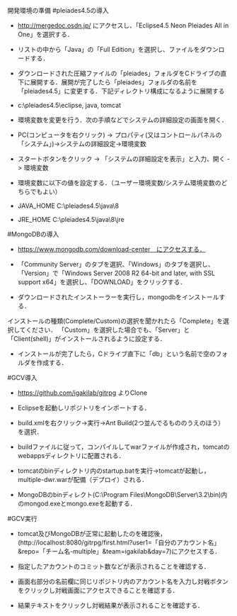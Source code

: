 開発環境の準備
#pleiades4.5の導入
* http://mergedoc.osdn.jp/ にアクセスし、「Eclipse4.5 Neon Pleiades All in One」を選択する．

* リストの中から「Java」の「Full Edition」を選択し、ファイルをダウンロードする．

* ダウンロードされた圧縮ファイルの「pleiades」フォルダをCドライブの直下に展開する．展開が完了したら「pleiades」フォルダの名前を「pleiades4.5」に変更する．下記ディレクトリ構成になるように展開する
 * c:\pleiades4.5\eclipse, java, tomcat
                       
* 環境変数を変更を行う．次の手順などでシステムの詳細設定の画面を開く．

 * PC(コンピュータを右クリック) -> プロパティ(又はコントロールパネルの「システム」)->システムの詳細設定->環境変数
 * スタートボタンをクリック -> 「システムの詳細設定を表示」と入力、開く -> 環境変数
 
* 環境変数に以下の値を設定する．（ユーザー環境変数/システム環境変数のどちらでもよい）

 * JAVA_HOME	C:\pleiades4.5\java\8
 * JRE_HOME	C:\pleiades4.5\java\8\jre

#MongoDBの導入
* https://www.mongodb.com/download-center　にアクセスする．
* 「Community Server」のタブを選択、「Windows」のタブを選択し、「Version」で「Windows Server 2008 R2 64-bit and later, with SSL support x64」を選択し、「DOWNLOAD」をクリックする．

* ダウンロードされたインストーラーを実行し，mongodbをインストールする．

インストールの種類(Complete/Custom)の選択を聞かれたら「Complete」を選択してください． 「Custom」を選択した場合でも、「Server」と「Client(shell)」がインストールされるように設定する．
* インストールが完了したら，Cドライブ直下に「db」という名前で空のフォルダを作成する．

#GCV導入
* https://github.com/igakilab/gitrpg よりClone

* Eclipseを起動しリポジトリをインポートする．

* build.xmlを右クリック->実行->Ant Build(2つ並んでるもののうえのほう）を選択．

* buildファイルに従って，コンパイルしてwarファイルが作成され，tomcatのwebappsディレクトリに配置される．
* tomcatのbinディレクトリ内のstartup.batを実行->tomcatが起動し，multiple-dwr.warが配備（デプロイ）される．

* MongoDBのbinディレクト(C:\Program Files\MongoDB\Server\3.2\bin)内のmongod.exeとmongo.exeを起動する．

#GCV実行
* tomcat及びMongoDBが正常に起動したのを確認後，(http://localhost:8080/gitrpg/first.html?user1=「自分のアカウント名」&repo=「チーム名-multiple」&team=igakilab&day=7)にアクセスする．

* 指定したアカウントのコミット数などが表示されることを確認する．

* 画面右部分の名前欄に同じリポジトリ内のアカウント名を入力し対戦ボタンをクリックし対戦画面にアクセスできることを確認する．

* 結果テキストをクリックし対戦結果が表示されることを確認する．
